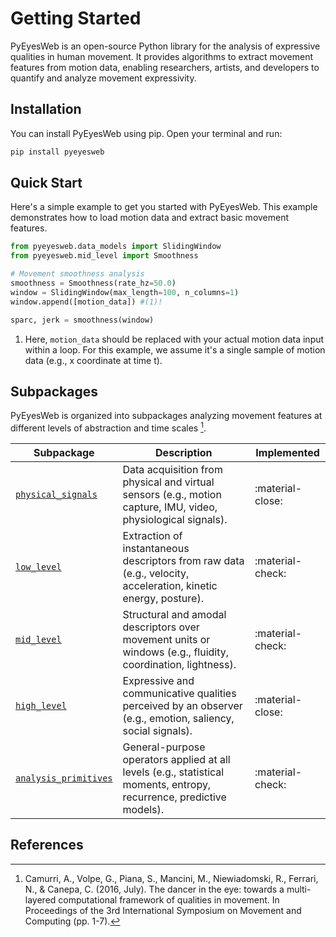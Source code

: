 # Getting Started

PyEyesWeb is an open-source Python library for the analysis of expressive qualities in human movement.
It provides algorithms to extract movement features from motion data, enabling researchers, artists, and developers to quantify and analyze movement expressivity.

## Installation

You can install PyEyesWeb using pip. Open your terminal and run:

```bash
pip install pyeyesweb
```

## Quick Start

Here's a simple example to get you started with PyEyesWeb. This example demonstrates how to load motion data and extract basic movement features.

```python
from pyeyesweb.data_models import SlidingWindow
from pyeyesweb.mid_level import Smoothness

# Movement smoothness analysis
smoothness = Smoothness(rate_hz=50.0)
window = SlidingWindow(max_length=100, n_columns=1)
window.append([motion_data]) #(1)!

sparc, jerk = smoothness(window)
```

1. Here, `motion_data` should be replaced with your actual motion data input within a loop. For this example, we assume it's a single sample of motion data (e.g., x coordinate at time t).

## Subpackages

PyEyesWeb is organized into subpackages analyzing movement features at different levels of abstraction and time scales [^1].

| <div style="min-width:150px">Subpackage</div>                    | Description                                                                                                          | Implemented      |
|------------------------------------------------------------------|----------------------------------------------------------------------------------------------------------------------|------------------|
| [`physical_signals`](theoretical_framework/physical_signals/index.md)       | Data acquisition from physical and virtual sensors (e.g., motion capture, IMU, video, physiological signals).        | :material-close: |
| [`low_level`](theoretical_framework/low_level/index.md)                     | Extraction of instantaneous descriptors from raw data (e.g., velocity, acceleration, kinetic energy, posture).       | :material-check: |
| [`mid_level`](theoretical_framework/mid_level/index.md)                     | Structural and amodal descriptors over movement units or windows (e.g., fluidity, coordination, lightness).          | :material-check: |
| [`high_level`](theoretical_framework/high_level/index.md)                   | Expressive and communicative qualities perceived by an observer (e.g., emotion, saliency, social signals).           | :material-close: |
| [`analysis_primitives`](theoretical_framework/analysis_primitives/index.md) | General-purpose operators applied at all levels (e.g., statistical moments, entropy, recurrence, predictive models). | :material-check: |

## References

[^1]: Camurri, A., Volpe, G., Piana, S., Mancini, M., Niewiadomski, R., Ferrari, N., & Canepa, C. (2016, July). The dancer in the eye: towards a multi-layered computational framework of qualities in movement. In Proceedings of the 3rd International Symposium on Movement and Computing (pp. 1-7).